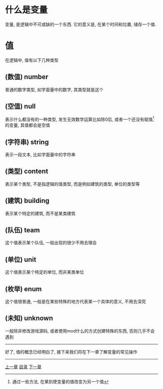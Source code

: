 # 什么是变量
变量, 是逻辑中不可或缺的一个东西.
它的意义是, 在某个时间和位置, 储存一个值.

# 值
在逻辑中, 值有以下几种类型

(数值) number
---
普通的数字类型, 如字面量中的数字, 其类型就是这个

(空值) null
---
表示什么都没有的一种类型, 发生无效数学运算比如除0后,
或者一个还没有赋值[^1]的变量, 其值都会是空值

(字符串) string
---
表示一段文本, 比如字面量中的字符串

(类型) content
---
表示某个类型, 不是指逻辑的值类型, 而是例如建筑的类型, 单位的类型等

(建筑) building
---
表示某个特定的建筑, 而不是某类建筑

(队伍) team
---
这个值表示某个队伍, 一般出现的很少不用去理会

(单位) unit
---
这个值表示某个特定的单位, 而非某类单位

(枚举) enum
---
这个值很普通, 一般是在某些特殊的地方代表某一个具体的意义, 不用去深究

(未知) unknown
---
一般除非修改游戏源码, 或者使用mod什么的方式创建特殊的东西, 否则几乎不会遇到

---

好了, 值的概念已经明白了, 接下来我们将在下一章了解变量的常见操作


[^1]: 通过一些方法, 在某刻使变量的值改变为另一个值

---
[上一章](./02-learn-literal.md)
[目录](./README.md)
[下一章](./04-change-variable.md)
